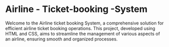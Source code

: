 # Airline - Ticket-booking -System
Welcome to the Airline ticket booking System, a comprehensive solution for efficient airline ticket booking operations. This project, developed using HTML and CSS, aims to streamline the management of various aspects of an airline, ensuring smooth and organized processes.
